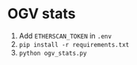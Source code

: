 # OGV stats

1. Add `ETHERSCAN_TOKEN` in `.env`
1. `pip install -r requirements.txt`
1. `python ogv_stats.py`